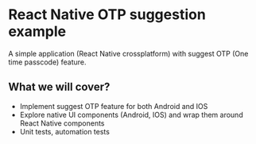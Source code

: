 # React Native OTP suggestion example

A simple application (React Native crossplatform) with suggest OTP (One time passcode) feature.

## What we will cover?

- Implement suggest OTP feature for both Android and IOS
- Explore native UI components (Android, IOS) and wrap them around React Native components
- Unit tests, automation tests

